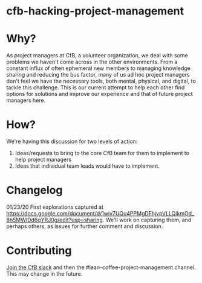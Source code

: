 # cfb-hacking-project-management

# Why?
As project managers at CfB, a volunteer organization, we deal with some problems we haven't come across in the other environments. From a constant influx of often ephemeral new members to managing knowledge sharing and reducing the bus factor, many of us ad hoc project managers don't feel we have the necessary tools, both mental, physical, and digital, to tackle this challenge. This is our current attempt to help each other find options for solutions and improve our experience and that of future project managers here.

# How?
We're having this discussion for two levels of action:
1. Ideas/requests to bring to the core CfB team for them to implement to help project managers
2. Ideas that individual team leads would have to implement.

# Changelog

01/23/20
First explorations captured at https://docs.google.com/document/d/1wiv7UQu4PPMgDFhjvpVLLQikmOd_8h5MWIDd6qYRJ0g/edit?usp=sharing. We'll work on capturing them, and perhaps others, as issues for further comment and discussion.

# Contributing

[Join the CfB slack](https://communityinviter.com/apps/cfb-public/code-for-boston-slack-invite) and then the #lean-coffee-project-management channel. This may change in the future.

